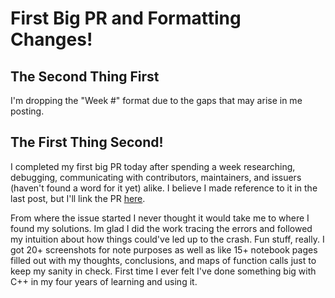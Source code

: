 # First Big PR and Formatting Changes!

## The Second Thing First
I'm dropping the "Week #" format due to the gaps that may arise in me posting.

## The First Thing Second!
I completed my first big PR today after spending a week researching, debugging, communicating with contributors, maintainers, and issuers (haven't found a word for it yet) alike. I believe I made reference to it in the last post, but I'll link the PR [here](https://github.com/CleverRaven/Cataclysm-DDA/pull/41222).

From where the issue started I never thought it would take me to where I found my solutions. Im glad I did the work tracing the errors and followed my intuition about how things could've led up to the crash. Fun stuff, really. I got 20+ screenshots for note purposes as well as like 15+ notebook pages filled out with my thoughts, conclusions, and maps of function calls just to keep my sanity in check. First time I ever felt I've done something big with C++ in my four years of learning and using it.
